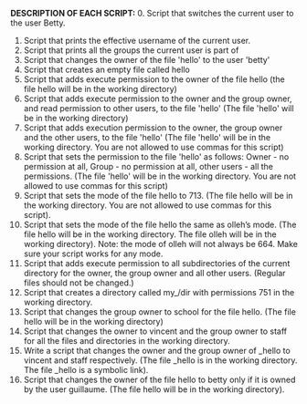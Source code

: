 **DESCRIPTION OF EACH SCRIPT:**
0. Script that switches the current user to the user Betty.
1. Script that prints the effective username of the current user.
2. Script that prints all the groups the current user is part of
3. Script that changes the owner of the file 'hello' to the user 'betty'
4. Script that creates an empty file called hello
5. Script that adds execute permission to the owner of the file hello (the file hello will be in the working directory)
6. Script that adds execute permission to the owner and the group owner, and read permission to other users, to the file 'hello' (The file 'hello' will be in the working directory)
7. Script that adds execution permission to the owner, the group owner and the other users, to the file 'hello' (The file 'hello' will be in the working directory. You are not allowed to use commas for this script)
8. Script that sets the permission to the file 'hello' as follows: Owner - no permission at all, Group - no permission at all, other users - all the permissions. (The file 'hello' will be in the working directory. You are not allowed to use commas for this script)
9. Script that sets the mode of the file hello to 713. (The file hello will be in the working directory. You are not allowed to use commas for this script).
10. Script that sets the mode of the file hello the same as olleh’s mode. (The file hello will be in the working directory. The file olleh will be in the working directory). Note: the mode of olleh will not always be 664. Make sure your script works for any mode.
11. Script that adds execute permission to all subdirectories of the current directory for the owner, the group owner and all other users. (Regular files should not be changed.)
12. Script that creates a directory called my_/dir with permissions 751 in the working directory.
13. Script that changes the group owner to school for the file hello. (The file hello will be in the working directory)
14. Script that changes the owner to vincent and the group owner to staff for all the files and directories in the working directory.
15. Write a script that changes the owner and the group owner of \_hello to vincent and staff respectively. (The file \_hello is in the working directory. The file \_hello is a symbolic link).
16. Script that changes the owner of the file hello to betty only if it is owned by the user guillaume. (The file hello will be in the working directory).
